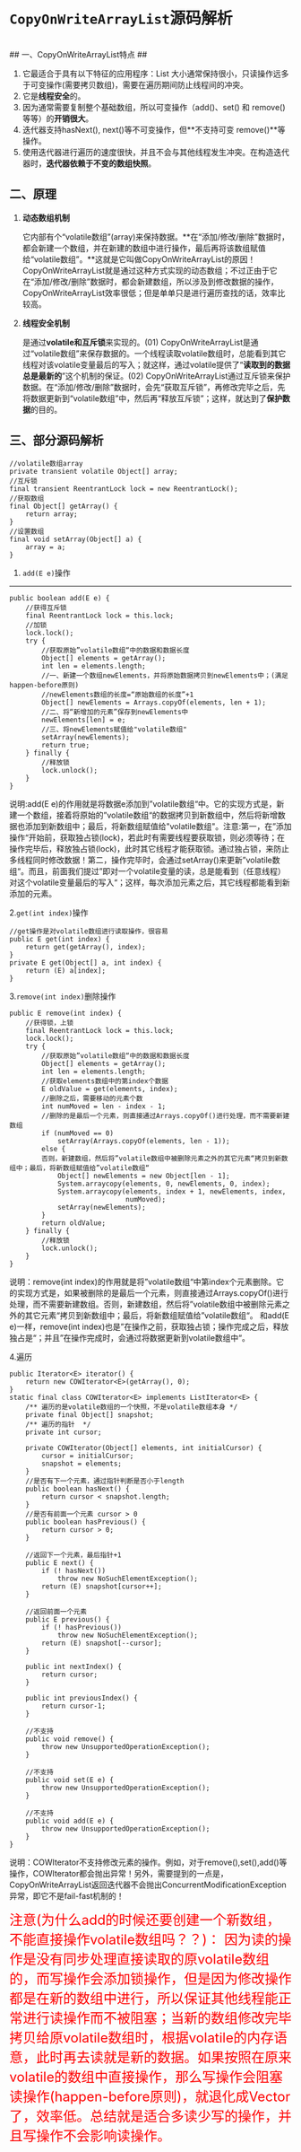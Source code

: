 # `CopyOnWriteArrayList`源码解析 #

<br>
## 一、CopyOnWriteArrayList特点 ##

1. 它最适合于具有以下特征的应用程序：List 大小通常保持很小，只读操作远多于可变操作(需要拷贝数组)，需要在遍历期间防止线程间的冲突。
2. 它是**线程安全**的。
3. 因为通常需要复制整个基础数组，所以可变操作（add()、set() 和 remove() 等等）的**开销很大**。
4. 迭代器支持hasNext(), next()等不可变操作，但**不支持可变 remove()**等操作。
5. 使用迭代器进行遍历的速度很快，并且不会与其他线程发生冲突。在构造迭代器时，**迭代器依赖于不变的数组快照**。


## 二、原理 ##

1. **动态数组机制**

	它内部有个“volatile数组”(array)来保持数据。**在“添加/修改/删除”数据时，都会新建一个数组，并在新建的数组中进行操作，最后再将该数组赋值给“volatile数组”。**这就是它叫做CopyOnWriteArrayList的原因！CopyOnWriteArrayList就是通过这种方式实现的动态数组；不过正由于它在“添加/修改/删除”数据时，都会新建数组，所以涉及到修改数据的操作，CopyOnWriteArrayList效率很低；但是单单只是进行遍历查找的话，效率比较高。

2. **线程安全机制**

	是通过**volatile和互斥锁**来实现的。(01) CopyOnWriteArrayList是通过“volatile数组”来保存数据的。一个线程读取volatile数组时，总能看到其它线程对该volatile变量最后的写入；就这样，通过volatile提供了“**读取到的数据总是最新的**”这个机制的保证。(02) CopyOnWriteArrayList通过互斥锁来保护数据。在“添加/修改/删除”数据时，会先“获取互斥锁”，再修改完毕之后，先将数据更新到“volatile数组”中，然后再“释放互斥锁”；这样，就达到了**保护数据**的目的。 

## 三、部分源码解析 ##
	//volatile数组array
	private transient volatile Object[] array;
	//互斥锁
	final transient ReentrantLock lock = new ReentrantLock();
	//获取数组
	final Object[] getArray() {
        return array;
    }
	//设置数组
    final void setArray(Object[] a) {
        array = a;
    }

1. `add(E e)`操作

-----
	public boolean add(E e) {
		//获得互斥锁
	    final ReentrantLock lock = this.lock;
		//加锁
	    lock.lock();
	    try {
			//获取原始”volatile数组“中的数据和数据长度
	        Object[] elements = getArray();
	        int len = elements.length;
			//一、新建一个数组newElements，并将原始数据拷贝到newElements中；(满足happen-before原则)
			//newElements数组的长度=“原始数组的长度”+1
	        Object[] newElements = Arrays.copyOf(elements, len + 1);
			//二、将“新增加的元素”保存到newElements中
	        newElements[len] = e;
			//三、将newElements赋值给"volatile数组"
	        setArray(newElements);
	        return true;
	    } finally {
			//释放锁
	        lock.unlock();
	    }
	}

说明:add(E e)的作用就是将数据e添加到”volatile数组“中。它的实现方式是，新建一个数组，接着将原始的”volatile数组“的数据拷贝到新数组中，然后将新增数据也添加到新数组中；最后，将新数组赋值给"volatile数组"。注意:第一，在”添加操作“开始前，获取独占锁(lock)，若此时有需要线程要获取锁，则必须等待；在操作完毕后，释放独占锁(lock)，此时其它线程才能获取锁。通过独占锁，来防止多线程同时修改数据！第二，操作完毕时，会通过setArray()来更新”volatile数组“。而且，前面我们提过”即对一个volatile变量的读，总是能看到（任意线程）对这个volatile变量最后的写入“；这样，每次添加元素之后，其它线程都能看到新添加的元素。


2.`get(int index)`操作

	//get操作是对volatile数组进行读取操作，很容易
	public E get(int index) {
        return get(getArray(), index);
    }
	private E get(Object[] a, int index) {
        return (E) a[index];
    } 

3.`remove(int index)`删除操作

	public E remove(int index) {
		//获得锁，上锁
        final ReentrantLock lock = this.lock;
        lock.lock();
        try {
			//获取原始”volatile数组“中的数据和数据长度
            Object[] elements = getArray();
            int len = elements.length;
			//获取elements数组中的第index个数据
            E oldValue = get(elements, index);
			//删除之后，需要移动的元素个数
            int numMoved = len - index - 1;
			//删除的是最后一个元素，则直接通过Arrays.copyOf()进行处理，而不需要新建数组
            if (numMoved == 0)
                setArray(Arrays.copyOf(elements, len - 1));
            else {
			否则，新建数组，然后将”volatile数组中被删除元素之外的其它元素“拷贝到新数组中；最后，将新数组赋值给”volatile数组“
                Object[] newElements = new Object[len - 1];
                System.arraycopy(elements, 0, newElements, 0, index);
                System.arraycopy(elements, index + 1, newElements, index,
                                 numMoved);
                setArray(newElements);
            }
            return oldValue;
        } finally {
			//释放锁
            lock.unlock();
        }
    }

说明：remove(int index)的作用就是将”volatile数组“中第index个元素删除。它的实现方式是，如果被删除的是最后一个元素，则直接通过Arrays.copyOf()进行处理，而不需要新建数组。否则，新建数组，然后将”volatile数组中被删除元素之外的其它元素“拷贝到新数组中；最后，将新数组赋值给”volatile数组“。 和add(E e)一样，remove(int index)也是”在操作之前，获取独占锁；操作完成之后，释放独占是“；并且”在操作完成时，会通过将数据更新到volatile数组中“。

4.遍历

	public Iterator<E> iterator() {
        return new COWIterator<E>(getArray(), 0);
    }
	static final class COWIterator<E> implements ListIterator<E> {
        /** 遍历的是volatile数组的一个快照，不是volatile数组本身 */
        private final Object[] snapshot;
        /** 遍历的指针  */
        private int cursor;

        private COWIterator(Object[] elements, int initialCursor) {
            cursor = initialCursor;
            snapshot = elements;
        }
		//是否有下一个元素，通过指针判断是否小于length
        public boolean hasNext() {
            return cursor < snapshot.length;
        }
		//是否有前面一个元素 cursor > 0
        public boolean hasPrevious() {
            return cursor > 0;
        }

        //返回下一个元素，最后指针+1
        public E next() {
            if (! hasNext())
                throw new NoSuchElementException();
            return (E) snapshot[cursor++];
        }

        //返回前面一个元素
        public E previous() {
            if (! hasPrevious())
                throw new NoSuchElementException();
            return (E) snapshot[--cursor];
        }

        public int nextIndex() {
            return cursor;
        }

        public int previousIndex() {
            return cursor-1;
        }

        //不支持
        public void remove() {
            throw new UnsupportedOperationException();
        }

        //不支持
        public void set(E e) {
            throw new UnsupportedOperationException();
        }

        //不支持
        public void add(E e) {
            throw new UnsupportedOperationException();
        }
    }

说明：COWIterator不支持修改元素的操作。例如，对于remove(),set(),add()等操作，COWIterator都会抛出异常！另外，需要提到的一点是，CopyOnWriteArrayList返回迭代器不会抛出ConcurrentModificationException异常，即它不是fail-fast机制的！

<font color="red" size="5px">
	注意(为什么add的时候还要创建一个新数组，不能直接操作volatile数组吗？？)：
	因为读的操作是没有同步处理直接读取的原volatile数组的，而写操作会添加锁操作，但是因为修改操作都是在新的数组中进行，所以保证其他线程能正常进行读操作而不被阻塞；当新的数组修改完毕拷贝给原volatile数组时，根据volatile的内存语意，此时再去读就是新的数据。如果按照在原来volatile的数组中直接操作，那么写操作会阻塞读操作(happen-before原则)，就退化成Vector了，效率低。总结就是适合多读少写的操作，并且写操作不会影响读操作。
</font>